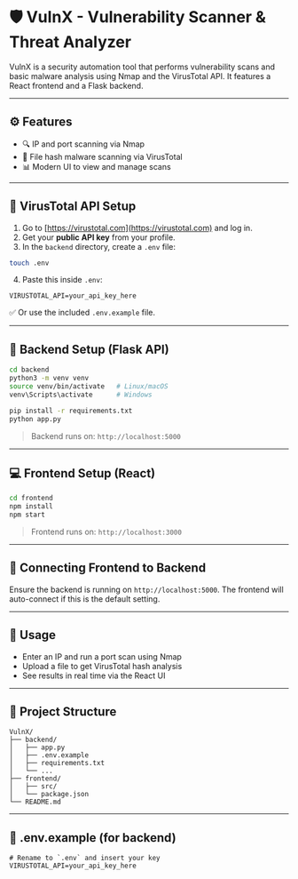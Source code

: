# 🛡️ VulnX - Vulnerability Scanner & Threat Analyzer

VulnX is a security automation tool that performs vulnerability scans and basic malware analysis using Nmap and the VirusTotal API. It features a React frontend and a Flask backend.

---

## ⚙️ Features

- 🔍 IP and port scanning via Nmap  
- 🦠 File hash malware scanning via VirusTotal  
- 📊 Modern UI to view and manage scans  

---

## 🔐 VirusTotal API Setup

1. Go to [https://virustotal.com](https://virustotal.com) and log in.  
2. Get your **public API key** from your profile.  
3. In the `backend` directory, create a `.env` file:

```bash
touch .env
```

4. Paste this inside `.env`:

```env
VIRUSTOTAL_API=your_api_key_here
```

✅ Or use the included `.env.example` file.

---

## 🚀 Backend Setup (Flask API)

```bash
cd backend
python3 -m venv venv
source venv/bin/activate   # Linux/macOS
venv\Scripts\activate      # Windows

pip install -r requirements.txt
python app.py
```

> Backend runs on: `http://localhost:5000`

---

## 💻 Frontend Setup (React)

```bash
cd frontend
npm install
npm start
```

> Frontend runs on: `http://localhost:3000`

---

## 📡 Connecting Frontend to Backend

Ensure the backend is running on `http://localhost:5000`. The frontend will auto-connect if this is the default setting.

---

## 🧪 Usage

- Enter an IP and run a port scan using Nmap  
- Upload a file to get VirusTotal hash analysis  
- See results in real time via the React UI

---

## 📁 Project Structure

```
VulnX/
├── backend/
│   ├── app.py
│   ├── .env.example
│   ├── requirements.txt
│   └── ...
├── frontend/
│   ├── src/
│   └── package.json
└── README.md
```

---

## 📝 .env.example (for backend)

```env
# Rename to `.env` and insert your key
VIRUSTOTAL_API=your_api_key_here
```
